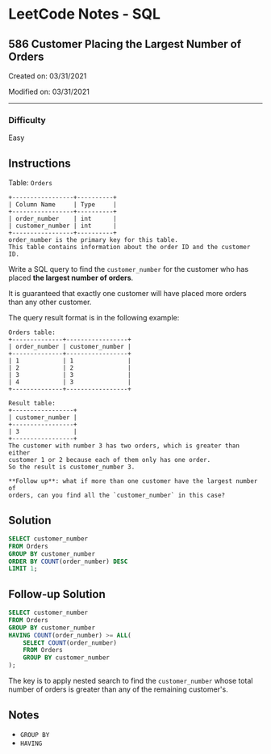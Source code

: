 # LeetCode Notes - SQL

## 586 Customer Placing the Largest Number of Orders

Created on: 03/31/2021

Modified on: 03/31/2021

---

### Difficulty

Easy

## Instructions

Table: `Orders`

```
+-----------------+----------+
| Column Name     | Type     |
+-----------------+----------+
| order_number    | int      |
| customer_number | int      |
+-----------------+----------+
order_number is the primary key for this table.
This table contains information about the order ID and the customer ID.
```

Write a SQL query to find the `customer_number` for the customer who has placed 
**the largest number of orders**.

It is guaranteed that exactly one customer will have placed more orders than 
any other customer.

The query result format is in the following example:

```
Orders table:
+--------------+-----------------+
| order_number | customer_number |
+--------------+-----------------+
| 1            | 1               |
| 2            | 2               |
| 3            | 3               |
| 4            | 3               |
+--------------+-----------------+

Result table:
+-----------------+
| customer_number |
+-----------------+
| 3               |
+-----------------+
The customer with number 3 has two orders, which is greater than either 
customer 1 or 2 because each of them only has one order.
So the result is customer_number 3.

**Follow up**: what if more than one customer have the largest number of 
orders, can you find all the `customer_number` in this case?

```
## Solution

``` sql
SELECT customer_number
FROM Orders
GROUP BY customer_number
ORDER BY COUNT(order_number) DESC
LIMIT 1;
```

## Follow-up Solution

```sql
SELECT customer_number
FROM Orders
GROUP BY customer_number
HAVING COUNT(order_number) >= ALL(
    SELECT COUNT(order_number)
    FROM Orders
    GROUP BY customer_number
);
```

The key is to apply nested search to find the `customer_number` whose total 
number of orders is greater than any of the remaining customer's.

## Notes

- `GROUP BY`
- `HAVING`
